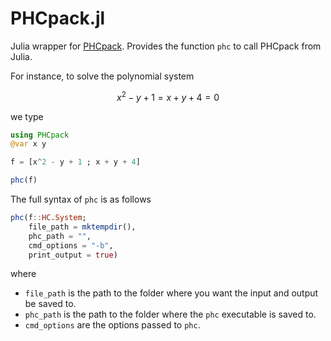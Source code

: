 # PHCpack.jl

Julia wrapper for [PHCpack](http://homepages.math.uic.edu/~jan/PHCpack/phcpack.html). Provides the function `phc` to call PHCpack from Julia.

For instance, to solve the polynomial system
```math
x^2 - y + 1 = x + y + 4 = 0
```
we type
```julia
using PHCpack
@var x y

f = [x^2 - y + 1 ; x + y + 4]

phc(f)
```

The full syntax of `phc` is as follows
```julia
phc(f::HC.System;
    file_path = mktempdir(),
    phc_path = "",
    cmd_options = "-b",
    print_output = true)
```
where
* `file_path` is the path to the folder where you want the input and output be saved to.
* `phc_path` is the path to the folder where the `phc` executable is saved to.
* `cmd_options` are the options passed to `phc`.
